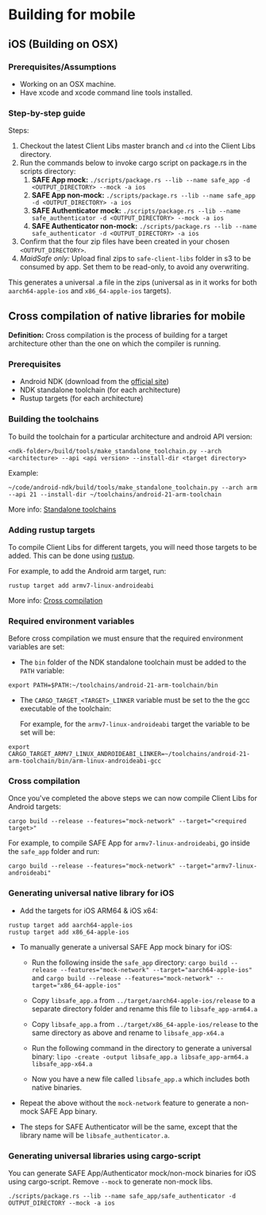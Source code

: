 # Building for mobile

## iOS (Building on OSX)

### Prerequisites/Assumptions

- Working on an OSX machine.
- Have xcode and xcode command line tools installed.

### Step-by-step guide

Steps:

1. Checkout the latest Client Libs master branch and `cd` into the Client Libs directory.
1. Run the commands below to invoke cargo script on package.rs in the scripts directory:
    1. **SAFE App mock:** `./scripts/package.rs --lib --name safe_app -d <OUTPUT_DIRECTORY> --mock -a ios`
    1. **SAFE App non-mock:** `./scripts/package.rs --lib --name safe_app -d <OUTPUT_DIRECTORY> -a ios`
    1. **SAFE Authenticator mock:** `./scripts/package.rs --lib --name safe_authenticator -d <OUTPUT_DIRECTORY> --mock -a ios`
    1. **SAFE Authenticator non-mock:** `./scripts/package.rs --lib --name safe_authenticator -d <OUTPUT_DIRECTORY> -a ios`
1. Confirm that the four zip files have been created in your chosen `<OUTPUT_DIRECTORY>`.
1. *MaidSafe only:* Upload final zips to `safe-client-libs` folder in s3 to be consumed by app. Set them to be read-only, to avoid any overwriting.

This generates a universal .a file in the zips (universal as in it works for both `aarch64-apple-ios` and `x86_64-apple-ios` targets).

## Cross compilation of native libraries for mobile

**Definition:** Cross compilation is the process of building for a target architecture other than the one on which the compiler is running.

### Prerequisites

- Android NDK (download from the [official site](https://developer.android.com/ndk/downloads/))
- NDK standalone toolchain (for each architecture)
- Rustup targets (for each architecture)

### Building the toolchains

To build the toolchain for a particular architecture and android API version:

```shell
<ndk-folder>/build/tools/make_standalone_toolchain.py --arch <architecture> --api <api version> --install-dir <target directory>
```

Example:

```shell
~/code/android-ndk/build/tools/make_standalone_toolchain.py --arch arm --api 21 --install-dir ~/toolchains/android-21-arm-toolchain
```

More info: [Standalone toolchains](https://developer.android.com/ndk/guides/standalone_toolchain)

### Adding rustup targets

To compile Client Libs for different targets, you will need those targets to be added. This can be done using [rustup](https://github.com/rust-lang-nursery/rustup.rs).

For example, to add the Android arm target, run:

```shell
rustup target add armv7-linux-androideabi
```

More info: [Cross compilation](https://github.com/rust-lang-nursery/rustup.rs#cross-compilation)

### Required environment variables

Before cross compilation we must ensure that the required environment variables are set:

- The `bin` folder of the NDK standalone toolchain must be added to the `PATH` variable:

```shell
export PATH=$PATH:~/toolchains/android-21-arm-toolchain/bin
```
    
- The `CARGO_TARGET_<TARGET>_LINKER` variable must be set to the the gcc executable of the toolchain:
    
    For example, for the `armv7-linux-androideabi` target the variable to be set will be:

```shell
export CARGO_TARGET_ARMV7_LINUX_ANDROIDEABI_LINKER=~/toolchains/android-21-arm-toolchain/bin/arm-linux-androideabi-gcc
```

### Cross compilation

Once you've completed the above steps we can now compile Client Libs for Android targets:

```shell
cargo build --release --features="mock-network" --target="<required target>"
```

For example, to compile SAFE App for `armv7-linux-androideabi`, go inside the `safe_app` folder and run:

```shell
cargo build --release --features="mock-network" --target="armv7-linux-androideabi"
```

### Generating universal native library for iOS

- Add the targets for iOS ARM64 & iOS x64:

```shell
rustup target add aarch64-apple-ios
rustup target add x86_64-apple-ios
```

- To manually generate a universal SAFE App mock binary for iOS:
    - Run the following inside the `safe_app` directory:
`cargo build --release --features="mock-network" --target="aarch64-apple-ios"` and `cargo build --release --features="mock-network" --target="x86_64-apple-ios"`
    - Copy `libsafe_app.a` from `../target/aarch64-apple-ios/release` to a separate directory folder and rename this file to `libsafe_app-arm64.a`
    - Copy `libsafe_app.a` from `../target/x86_64-apple-ios/release` to the same directory as above and rename to `libsafe_app-x64.a`
    - Run the following command in the directory to generate a universal binary: `lipo -create -output libsafe_app.a libsafe_app-arm64.a libsafe_app-x64.a`

    - Now you have a new file called `libsafe_app.a` which includes both native binaries.

- Repeat the above without the `mock-network` feature to generate a non-mock SAFE App binary.
- The steps for SAFE Authenticator will be the same, except that the library name will be `libsafe_authenticator.a`.

### Generating universal libraries using cargo-script

You can generate SAFE App/Authenticator mock/non-mock binaries for iOS using cargo-script. Remove `--mock` to generate non-mock libs.

```shell
./scripts/package.rs --lib --name safe_app/safe_authenticator -d OUTPUT_DIRECTORY --mock -a ios
```

